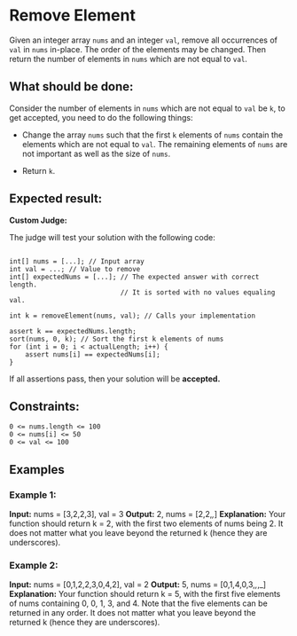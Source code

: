 ﻿# Remove Element

Given an integer array `nums` and an integer `val`, remove all occurrences of `val` in 
`nums` in-place. The order of the elements may be changed. Then return the number of elements 
in `nums` which are not equal to `val`.

## What should be done:

Consider the number of elements in `nums` which are not equal to `val` be `k`, to get accepted, you 
need to do the following things:

* Change the array `nums` such that the first `k` elements of `nums` contain the elements which are 
not equal to `val`. The remaining elements of `nums` are not important as well as the size of `nums`.

* Return `k`.

## Expected result:

**Custom Judge:**

The judge will test your solution with the following code:

```

int[] nums = [...]; // Input array
int val = ...; // Value to remove
int[] expectedNums = [...]; // The expected answer with correct length.
                            // It is sorted with no values equaling val.

int k = removeElement(nums, val); // Calls your implementation

assert k == expectedNums.length;
sort(nums, 0, k); // Sort the first k elements of nums
for (int i = 0; i < actualLength; i++) {
    assert nums[i] == expectedNums[i];
}

```

If all assertions pass, then your solution will be **accepted.**

## Constraints:

`0 <= nums.length <= 100`  
`0 <= nums[i] <= 50`  
`0 <= val <= 100`  

## Examples

### Example 1:

**Input:** nums = [3,2,2,3], val = 3 
**Output:** 2, nums = [2,2,_,_]
**Explanation:** Your function should return k = 2, with the first two elements of nums being 2.
It does not matter what you leave beyond the returned k (hence they are underscores). 

### Example 2:

**Input:** nums = [0,1,2,2,3,0,4,2], val = 2
**Output:** 5, nums = [0,1,4,0,3,_,_,_] 
**Explanation:** Your function should return k = 5, with the first five elements of nums containing 
0, 0, 1, 3, and 4. Note that the five elements can be returned in any order.
It does not matter what you leave beyond the returned k (hence they are underscores).